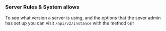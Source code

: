 ### Server Rules & System allows
To see what version a server is using, and the options that the sever admin has set up you can visit `/api/v2/instance` with the method `GET`

